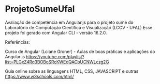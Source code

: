 # ProjetoSumeUfal

Avaliação de competência em Angular.js para o projeto sumé do Laboratório de Computação Científica e Visualização (LCCV - UFAL)
Esse projeto foi gerado com Angular CLI - versão 16.2.0.

Referências:

Curso de Angular (Loiane Groner) - Aulas de boas práticas e aplicações do Angular.js 
https://youtube.com/playlist?list=PLGxZ4Rq3BOBoSRcKWEdQACbUCNWLczg2G

Guia online sobre as linguagens HTML, CSS, JAVASCRIPT e outras 
https://www.w3schools.com/html/
